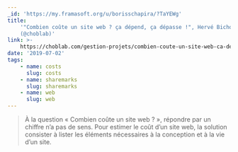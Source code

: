 ```yaml
---
_id: 'https://my.framasoft.org/u/borisschapira/?TaYEWg'
title:
    '"Combien coûte un site web ? ça dépend, ça dépasse !", Hervé Bichot
    (@choblab)'
link: >-
    https://choblab.com/gestion-projets/combien-coute-un-site-web-ca-depend-ca-depasse-13534.html
date: '2019-07-02'
tags:
    - name: costs
      slug: costs
    - name: sharemarks
      slug: sharemarks
    - name: web
      slug: web
---
```


<div class="markdown"><blockquote>
<p>À la question « Combien coûte un site web ? », répondre par un chiffre n’a pas de sens. Pour estimer le coût d’un site web, la solution consister à lister les éléments nécessaires à la conception et à la vie d’un site.
</p>
</blockquote></div>
